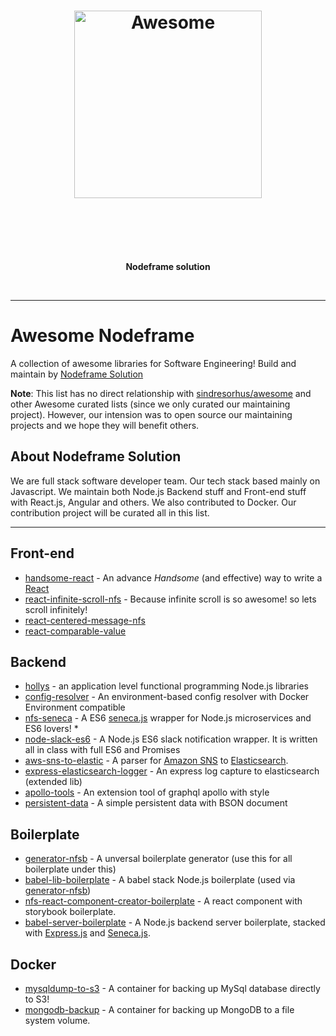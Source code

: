 <h1 align="center">
	<img width="300" src="https://cdn.rawgit.com/nodeframe/awesome-nodeframe/20c88a6f/media/NFS-logo.svg" alt="Awesome">
	<br>
	<br>
</h1>

<br>
<br>

<p align="center">
	<b>Nodeframe solution</b>
</p>

<br>

---


# Awesome Nodeframe

A collection of awesome libraries for Software Engineering! Build and maintain by [Nodeframe Solution](http://www.nf-solution.com)

**Note**: This list has no direct relationship with [sindresorhus/awesome](https://github.com/sindresorhus/awesome) and other Awesome curated lists (since we only curated our maintaining project). However, our intension was to open source our maintaining projects and we hope they will benefit others.

## About Nodeframe Solution

We are full stack software developer team. Our tech stack based mainly on Javascript. We maintain both Node.js Backend stuff and Front-end stuff with React.js, Angular and others. We also contributed to Docker. Our contribution project will be curated all in this list.

___________

## Front-end

- [handsome-react](https://github.com/nodemolar/handsome-react) - An advance *Handsome* (and effective) way to write a [React](https://facebook.github.io/react/)
- [react-infinite-scroll-nfs](https://github.com/nodemolar/react-infinite-scroll-nfs) - Because infinite scroll is so awesome! so lets scroll infinitely!
- [react-centered-message-nfs](https://github.com/nodemolar/react-centered-message-nodemolar)
- [react-comparable-value](https://github.com/nodemolar/react-comparable-value-nodemolar)

## Backend

- [hollys](https://github.com/nodeframe/hollys) - an application level functional programming Node.js libraries
- [config-resolver](https://github.com/nodeframe/config-resolver) - An environment-based config resolver with Docker Environment compatible
- [nfs-seneca](https://github.com/nodeframe/nfs-seneca) - A ES6 [seneca.js](http://senecajs.org/) wrapper for Node.js microservices and ES6 lovers! *
- [node-slack-es6](https://github.com/nodeframe/node-slack-es6) - A Node.js ES6 slack notification wrapper. It is written all in class with full ES6 and Promises
- [aws-sns-to-elastic](https://github.com/nodeframe/aws-sns-to-elastic) - A parser for [Amazon SNS](https://aws.amazon.com/sns/) to [Elasticsearch](https://www.elastic.co/).
- [express-elasticsearch-logger](https://github.com/nodeframe/express-elasticsearch-logger) - An express log capture to elasticsearch (extended lib)
- [apollo-tools](https://github.com/nodeframe/apollo-tools) - An extension tool of graphql apollo with style
- [persistent-data](https://github.com/nodeframe/persistent-data) - A simple persistent data with BSON document

## Boilerplate

- [generator-nfsb](https://github.com/nodeframe/generator-nfsb) - A unversal boilerplate generator (use this for all boilerplate under this)
- [babel-lib-boilerplate](https://github.com/nodeframe/babel-lib-boilerplate) - A babel stack Node.js boilerplate (used via [generator-nfsb](https://github.com/nodeframe/generator-nfsb))
- [nfs-react-component-creator-boilerplate](https://github.com/nodeframe/nfs-react-component-creator-boilerplate) - A react component with storybook boilerplate.
- [babel-server-boilerplate](https://github.com/nodeframe/babel-server-boilerplate) - A Node.js backend server boilerplate, stacked with [Express.js](https://expressjs.com/) and [Seneca.js](http://senecajs.org/).

## Docker

- [mysqldump-to-s3](https://github.com/nodeframe/mysqldump-to-s3) - A container for backing up MySql database directly to S3!
- [mongodb-backup](https://github.com/nodeframe/mongodb-backup) - A container for backing up MongoDB to a file system volume.

